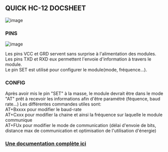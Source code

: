 ## QUICK HC-12 DOCSHEET
![image](https://github.com/alexKrsn1234/Cimino-Krausener-PEIP2-ARDUINO-PROJECT-/assets/127763192/5ca17a5a-b225-4c54-b240-8da6913d776c)

### PINS
![image](https://github.com/alexKrsn1234/Cimino-Krausener-PEIP2-ARDUINO-PROJECT-/assets/127763192/df87c886-d5de-467c-9d7a-7d16c6354462)   

Les pins VCC et GRD servent sans surprise à l'alimentation des modules.   
Les pins TXD et RXD eux permettent l'envoie d'information à travers le module.   
Le pin SET est utilisé pour configurer le module(mode, fréquence...).   


### CONFIG
Après avoir mis le pin "SET" à la masse, le module devrait être dans le mode "AT" prêt à recevoir les informations afin d'être paramétré (féquence, baud rate...)
Les différentes commandes utiles sont:   
  AT+Bxxxx pour modifier le baud-rate   
  AT+Cxxx pour modifier la chaine et ainsi la fréquence sur laquelle le module communique   
  AT+FUx pour modifier le mode de communication (délai d'envoie de bits, distance max de communication et optimisation de l'utilisation d'énergie)

### [Une documentation complète ici](https://statics3.seeedstudio.com/assets/file/bazaar/product/HC-12_english_datasheets.pdf)
